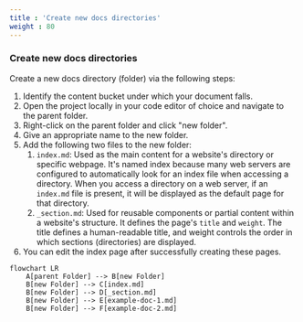 ```yaml
---
title : 'Create new docs directories'
weight : 80
---
```


### Create new docs directories
Create a new docs directory (folder) via the following steps:
1. Identify the content bucket under which your document falls.
2. Open the project locally in your code editor of choice and navigate to the parent folder.
3. Right-click on the parent folder and click "new folder".
4. Give an appropriate name to the new folder.
5. Add the following two files to the new folder:
    1. `index.md`: Used as the main content for a website's directory or specific webpage. It's named index because many web servers are configured to automatically look for an index file when accessing a directory. When you access a directory on a web server, if an `index.md` file is present, it will be displayed as the default page for that directory.
    2. `_section.md`: Used for reusable components or partial content within a website's structure. It defines the page's `title` and `weight`. The title defines a human-readable title, and weight controls the order in which sections (directories) are displayed.
6. You can edit the index page after successfully creating these pages. 

```mermaid
flowchart LR
    A[parent Folder] --> B[new Folder] 
    B[new Folder] --> C[index.md]
    B[new Folder] --> D[_section.md]
    B[new Folder] --> E[example-doc-1.md]
    B[new Folder] --> F[example-doc-2.md]
```
